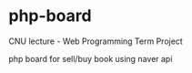 # php-board

CNU lecture - Web Programming
Term Project

php board for sell/buy book using naver api
